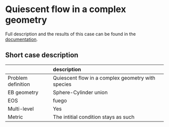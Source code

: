 # Quiescent flow in a complex geometry

Full description and the results of this case can be found in the
[documentation](https://pelec.readthedocs.io/en/latest/VandV.html#verification-of-eb-pelec).

## Short case description

|                    | description                                                  |
|:-------------------|:-------------------------------------------------------------|
| Problem definition | Quiescent flow in a complex geometry with species            |
| EB geometry        | Sphere-Cylinder union                                        |
| EOS                | fuego                                                        |
| Multi-level        | Yes                                                          |
| Metric             | The intitial condition stays as such			    |
